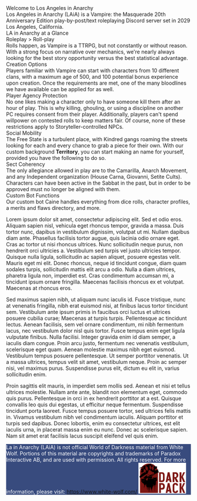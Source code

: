 <div class="pageHero" style="background-image: url('assets/cover.png');">
  <div class="pageHeroHeader">
      Welcome to Los Angeles in Anarchy
  </div>
  <div class="pageHeroSubtext">
  Los Angeles in Anarchy (LAiA) is a Vampire: the Masquerade 20th Anniversary Edition play-by-post/text roleplaying Discord server set in 2029 Los Angeles, California.
  </div>
</div>
<div class="container">

<div class="leftHeader">
LA in Anarchy at a Glance
</div>

<div class="gridContainer">
  <div class="gridChild">
    <div class="secondHeader">
    Roleplay > Roll-play
    </div>
    Rolls happen, as Vampire is a TTRPG, but not constantly or without reason. With a strong focus on narrative over mechanics, we're nearly always looking for the best story opportunity versus the best statistical advantage.
  </div>
  <div class="gridChild">
    <div class="secondHeader">
      Creation Options
    </div>
    Players familiar with Vampire can start with characters from 10 different clans, with a maximum age of 500, and 100 potential bonus experience upon creation. Once the requirements are met, one of the many bloodlines we have available can be applied for as well.
  </div>
  <div class="gridChild">
    <div class="secondHeader">
    Player Agency Protection
    </div>
  No one likes making a character only to have someone kill them after an hour of play. This is why killing, ghouling, or using a discipline on another PC requires consent from their player. Additionally, players can't spend willpower on contested rolls to keep matters fair. Of course, none of these restrictions apply to Storyteller-controlled NPCs.
  </div>
  <div class="gridChild">
    <div class="secondHeader">
    Social Mobility
    </div>
  The Free State is a turbulent place, with Kindred gangs roaming the streets looking for each and every chance to grab a piece for their own. With our custom background <b>Territory</b>, you can start making an name for yourself, provided you have the following to do so.
  </div>
  <div class="gridChild">
    <div class="secondHeader">
    Sect Coherency
    </div>
  The only allegiance allowed in play are to the Camarilla, Anarch Movement, and any Independent organization (House Carna, Giovanni, Setite Cults). Characters can have been active in the Sabbat in the past, but in order to be approved must no longer be aligned with them.
  </div>
  <div class="gridChild">
    <div class="secondHeader">
    Custom Bot Functions
    </div>
    Our custom bot Caine handles everything from dice rolls, character profiles, a merits and flaws directory, and more.
  </div>
</div>


Lorem ipsum dolor sit amet, consectetur adipiscing elit. Sed et odio eros. Aliquam sapien nisl, vehicula eget rhoncus tempor, gravida a massa. Duis tortor nunc, dapibus in vestibulum dignissim, volutpat ut mi. Nullam dapibus diam ante. Phasellus facilisis tortor augue, quis lacinia odio ornare eget. Cras ac tortor ut nisi rhoncus ultrices. Nunc sollicitudin neque purus, non hendrerit orci ultricies a. Vestibulum sed turpis vel justo ultricies tempor. Quisque nulla ligula, sollicitudin ac sapien aliquet, posuere egestas velit. Mauris eget mi elit. Donec rhoncus, neque id tincidunt congue, diam quam sodales turpis, sollicitudin mattis elit arcu a odio. Nulla a diam ultrices, pharetra ligula non, imperdiet est. Cras condimentum accumsan mi, a tincidunt ipsum ornare fringilla. Maecenas facilisis rhoncus ex et volutpat. Maecenas at rhoncus eros.

Sed maximus sapien nibh, ut aliquam nunc iaculis id. Fusce tristique, nunc at venenatis fringilla, nibh erat euismod nisi, at finibus lacus tortor tincidunt sem. Vestibulum ante ipsum primis in faucibus orci luctus et ultrices posuere cubilia curae; Maecenas at turpis turpis. Pellentesque ac tincidunt lectus. Aenean facilisis, sem vel ornare condimentum, mi nibh fermentum lacus, nec vestibulum dolor nisl quis tortor. Fusce tempus enim eget ligula vulputate finibus. Nulla facilisi. Integer gravida enim id diam semper, a iaculis diam congue. Proin arcu justo, fermentum nec venenatis vestibulum, scelerisque eget quam. Aenean molestie maximus nibh eget euismod. Vestibulum tempus posuere pellentesque. Ut semper porttitor venenatis. Ut a massa ultrices, tempus velit sit amet, vestibulum neque. Proin ac semper nisi, vel maximus purus. Suspendisse purus elit, dictum eu elit in, varius sollicitudin enim.

Proin sagittis elit mauris, in imperdiet sem mollis sed. Aenean et nisi et tellus ultrices molestie. Nullam ante ante, blandit non elementum eget, commodo quis purus. Pellentesque in orci in ex hendrerit porttitor at a est. Quisque convallis leo quis dui egestas, ut efficitur neque fermentum. Suspendisse tincidunt porta laoreet. Fusce tempus posuere tortor, sed ultrices felis mattis in. Vivamus vestibulum nibh vel condimentum iaculis. Aliquam porttitor et turpis sed dapibus. Donec lobortis, enim eu consectetur ultrices, est elit iaculis urna, in placerat massa enim eu nunc. Donec ac scelerisque sapien. Nam sit amet erat facilisis lacus suscipit eleifend vel quis enim.

</div>

<div class= blueWrapper>
  <div class=whiteBlueBreak> </div>
  <div class="footer" style="color: white; background-color: #384b7e;">
    La in Anarchy (LAiA) is not official World of Darkness material from White Wolf. Portions of this material are copyrights and trademarks of Paradox Interactive AB, and are used with permission. All rights reserved. For more information, please visit: <a href="https://www.white-wolf.com/">https://www.white-wolf.com/</a>
    <span style="margin-top: 10px;"> <img src='assets/darkPack.png' width="130px"> </span>
    </div>
</div>
